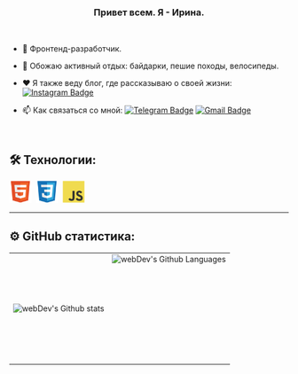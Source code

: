 ### <div align="center">Привет всем. Я - Ирина.</div>  

<br/>
  

- 🔭 Фронтенд-разработчик.    
  
- 🚵 Обожаю активный отдых: байдарки, пешие походы, велосипеды.

- ❤️ Я также веду блог, где рассказываю о своей жизни: 
[![Instagram Badge](https://img.shields.io/badge/-RishaIlina-pink?style=flat&logo=Instagram&logoColor=white)](https://instagram.com/RishaIlina)

- :mailbox: Как связаться со мной: [![Telegram Badge](https://img.shields.io/badge/-RishaIlina-blue?style=flat&logo=Telegram&logoColor=white)](https://t.me/f1llzzz) [![Gmail Badge](https://img.shields.io/badge/-Gmail-red?style=flat&logo=Gmail&logoColor=white)](mailto:brulichka@bk.ru)
  

<br/>  



## 🛠 Технологии: 
<div>
  <img src="https://github.com/devicons/devicon/blob/master/icons/html5/html5-original.svg" title="html5" alt="html5" width="40" height="40"/>&nbsp
  <img src="https://github.com/devicons/devicon/blob/master/icons/css3/css3-original.svg" title="css" alt="css" width="40" height="40"/>&nbsp
  <img src="https://github.com/devicons/devicon/blob/master/icons/javascript/javascript-original.svg" title="javascript" alt="javascript" width="40" height="40"/>&nbsp
</div>

---

## ⚙️ GitHub статистика:

<table>
  <tr>
    <td>
      <img align="left" src="http://github-readme-streak-stats.herokuapp.com?user=FilimonovAlexey&theme=dark&background=000000" alt="webDev's Github stats" />
    </td>
    <td>
      <img height="195px" align="right" alt="webDev's Github Languages" src="https://github-readme-stats-sigma-five.vercel.app/api/top-langs/?username=FilimonovAlexey&layout=compact&theme=vision-friendly-dark" />
